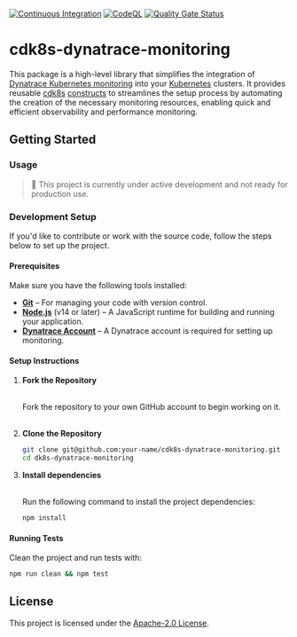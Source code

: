 [![Continuous Integration](https://github.com/mihaly-farkas/cdk8s-dynatrace-monitoring/actions/workflows/continous-integration.yml/badge.svg)](https://github.com/mihaly-farkas/cdk8s-dynatrace-monitoring/actions/workflows/continous-integration.yml)
[![CodeQL](https://github.com/mihaly-farkas/cdk8s-dynatrace-monitoring/actions/workflows/github-code-scanning/codeql/badge.svg)](https://github.com/mihaly-farkas/cdk8s-dynatrace-monitoring/actions/workflows/github-code-scanning/codeql)
[![Quality Gate Status](https://sonarcloud.io/api/project_badges/measure?project=mihaly-farkas_cdk8s-dynatrace-monitoring&metric=alert_status)](https://sonarcloud.io/summary/overall?id=mihaly-farkas_cdk8s-dynatrace-monitoring&branch=main)

# cdk8s-dynatrace-monitoring

This package is a high-level library that simplifies the integration of
[Dynatrace Kubernetes monitoring](https://www.dynatrace.com/monitoring/technologies/kubernetes-monitoring/) into your
[Kubernetes](https://kubernetes.io/) clusters.
It provides reusable 
[cdk8s](https://cdk8s.io/)
[constructs](https://cdk8s.io/docs/latest/basics/constructs/)
to streamlines the setup process by automating the creation of the necessary monitoring resources, enabling quick and 
efficient observability and performance monitoring.

## Getting Started

### Usage

> :construction: This project is currently under active development and not ready for production use.

### Development Setup

If you'd like to contribute or work with the source code, follow the steps below to set up the project.

#### Prerequisites

Make sure you have the following tools installed:

- **[Git](https://git-scm.com/)** – For managing your code with version control.
- **[Node.js](https://nodejs.org/)** (v14 or later) – A JavaScript runtime for building and running your application.
- **[Dynatrace Account](https://www.dynatrace.com/signup/)** – A Dynatrace account is required for setting up monitoring.

#### Setup Instructions

1. **Fork the Repository**<br><br>

   Fork the repository to your own GitHub account to begin working on it.<br><br>

2. **Clone the Repository**

   ```bash
   git clone git@github.com:your-name/cdk8s-dynatrace-monitoring.git
   cd dk8s-dynatrace-monitoring
   ```
   
3. **Install dependencies**<br><br>

   Run the following command to install the project dependencies:

   ```bash
   npm install
   ```

#### Running Tests

Clean the project and run tests with:

```bash
npm run clean && npm test
```

## License

This project is licensed under the [Apache-2.0 License](LICENSE).
